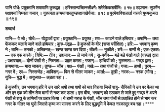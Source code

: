 **यानि योधै: प्रयुक्तानि शषाषाणि कुरूद्वह ।** **हरिस्तान्यच्छिनत्तीक्ष्णै: शरैरेकैकशषीभि: ॥ १७॥** **उह्यमान: सुपर्णेन पक्षावयां निघ्नता गजान् ।** **गुरुत्मता हन्यमानास्तुण्डपक्षनखेर्गजा: ॥ १८॥** **पुरमेवाविशन्नार्ता नरको युध्ययुध्यत ॥ १९॥** 

**शब्दार्थ** 

**यानि—** **वे जो** **; योधै:—** **योद्धाओं द्वारा** **; प्रयुक्तानि—** **प्रयुक्त** **; शष—** **काटने वाले हथियार** **; अषाणि—** **तथा फेंककर चलाये जाने** **वाले हथियार** **; कुरु-उद्वह—** **हे कुरुओं के वीर (राजा परीक्षित)** **; हरि:—** **भगवान् कृष्ण ने** **; तानि—** **उनको** **; अच्छिनत्—** **खण्ड** **खण्ड कर दिया** **; तीक्ष्णै:—** **नुकीले** **; शरै:—** **बाणों से** **; एक-एकश:—** **एक एक करके** **; त्रिभि:—** **तीन** **; उह्यमान:—** **ले जाये गये** **;** **सु-पर्णेन—** **बड़े बड़े पंखो वाले (गरुड़) द्वारा** **; पक्षावयाम्—** **दोनों पंखों से** **; निघ्नता—** **प्रहार करता** **; गजान्—** **हाथियों को** **;** **गुरुत्मता—** **गरुड़ द्वारा** **; हन्यमाना:—** **मारा जाकर** **; तुण्ड—** **चोंच** **; पक्ष—** **पंखों** **; नखे:—** **तथा पंजों से** **; गजा:—** **हाथी** **; पुरम्—** **नगर में** **; एव—** **निस्सन्देह** **; आविशन्—** **फिर से भीतर जाकर** **; आर्ता:—** **दुखी** **; नरक:—** **नरक (भौम)** **; युधि—** **युद्ध में** **;** **अयुध्यत—** **लड़ता रहा।** **.** 

**हे कुरुवीर, तब भगवान् हरि ने उन सारे अषों तथा शषों को मार गिराया जिन्हें शत्रु-** **सैनिकों ने उन पर फेंका था और हर एक को तीन तेज बाणों से नष्ट कर डाला। इस बीच,** **भगवान् को उठाकर ले जाते हुए गरुड़ ने अपने पंखों से शत्रु के हाथियों पर प्रहार किया। ये** **हाथी गरुड़ के पंखों, चोंच तथा पंजों से प्रताडि़त होने से भाग कर नगर के भीतर जा घुसे** **जिससे कृष्ण का सामना करने के लिए युद्धभूमि में केवल नरकासुर बच रहा।** **** 